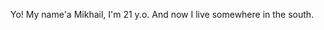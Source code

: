 <!-- ### Hi there 👋 -->

Yo! My name'a Mikhail, I'm 21 y.o. And now I live somewhere in the south.
<!-- I live somewhere near Moscow. -->
<!-- And now I am in an active search for a job....  -->

<!-- And now I am writing my degree work... -->

<!-- At the moment I am studying at [MPT](https://mpt.ru/) on specialty "Computer systems and complexes", where I study embedded systems, computer networks and some other stuff.  -->

[//]: # (Contact me: <a href = "mailto: unqtd@bk.ru">unqtd@bk.ru</a>. )


<!--
**unqtd/unqtd** is a ✨ _special_ ✨ repository because its `README.md` (this file) appears on your GitHub profile.

Here are some ideas to get you started:

- 🔭 I’m currently working on ...
- 🌱 I’m currently learning ...
- 👯 I’m looking to collaborate on ...
- 🤔 I’m looking for help with ...
- 💬 Ask me about ...
- 📫 How to reach me: ...
- 😄 Pronouns: ...
- ⚡ Fun fact: ...
-->
